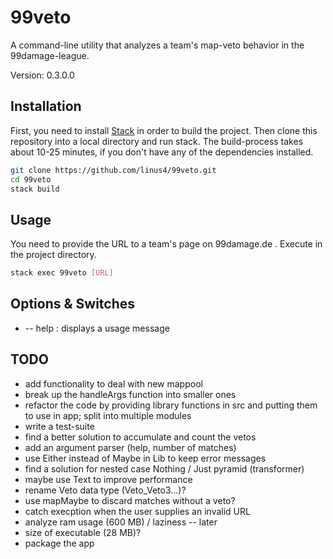 # 99veto
A command-line utility that analyzes a team's map-veto behavior in the 99damage-league. 

Version: 0.3.0.0

## Installation
First, you need to install [Stack](https://docs.haskellstack.org/en/stable/README/)
in order to build the project. Then clone this repository into a local
directory and run stack. The build-process takes about 10-25 minutes, if you
don't have any of the dependencies installed.

``` sh
git clone https://github.com/linus4/99veto.git
cd 99veto
stack build
```

## Usage
You need to provide the URL to a team's page on 99damage.de . Execute in the
project directory.
``` sh
stack exec 99veto [URL]
```

## Options & Switches
* -- help : displays a usage message


## TODO
* add functionality to deal with new mappool
* break up the handleArgs function into smaller ones
* refactor the code by providing library functions in src and putting them to 
  use in app; split into multiple modules
* write a test-suite
* find a better solution to accumulate and count the vetos
* add an argument parser (help, number of matches)
* use Either instead of Maybe in Lib to keep error messages
* find a solution for nested case Nothing / Just pyramid (transformer)
* maybe use Text to improve performance
* rename Veto data type (Veto_Veto3...)?
* use mapMaybe to discard matches without a veto?
* catch execption when the user supplies an invalid URL
* analyze ram usage (600 MB) / laziness -- later
* size of executable (28 MB)?
* package the app
